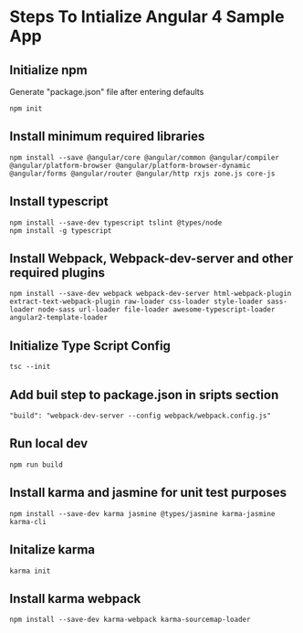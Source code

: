 # Steps To Intialize Angular 4 Sample App

## Initialize npm
Generate "package.json" file after entering defaults

```
npm init
```

## Install minimum required libraries

```
npm install --save @angular/core @angular/common @angular/compiler @angular/platform-browser @angular/platform-browser-dynamic @angular/forms @angular/router @angular/http rxjs zone.js core-js
```

## Install typescript

```
npm install --save-dev typescript tslint @types/node
npm install -g typescript
```

## Install Webpack, Webpack-dev-server and other required plugins

```
npm install --save-dev webpack webpack-dev-server html-webpack-plugin extract-text-webpack-plugin raw-loader css-loader style-loader sass-loader node-sass url-loader file-loader awesome-typescript-loader angular2-template-loader
```

## Initialize Type Script Config

```
tsc --init
```

## Add buil step to package.json in sripts section

```
"build": "webpack-dev-server --config webpack/webpack.config.js"
```

## Run local dev

```
npm run build
```

## Install karma and jasmine for unit test purposes

```
npm install --save-dev karma jasmine @types/jasmine karma-jasmine karma-cli
```

## Initalize karma

```
karma init
```

## Install karma webpack

```
npm install --save-dev karma-webpack karma-sourcemap-loader
```

